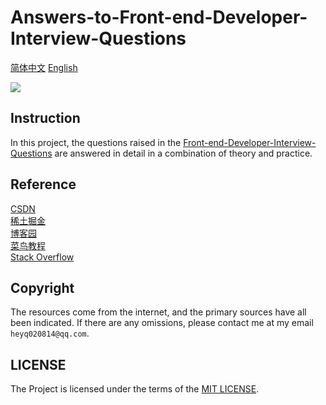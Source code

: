 # Answers-to-Front-end-Developer-Interview-Questions

[简体中文](./README.md)
[English](./README-en.md)

![](https://img.shields.io/badge/✏️-xxhls-blue)

## Instruction

In this project, the questions raised in the [Front-end-Developer-Interview-Questions](https://github.com/h5bp/Front-end-Developer-Interview-Questions) are answered in detail in a combination of theory and practice.

## Reference

[CSDN](https://blog.csdn.net/)    
[稀土掘金](https://juejin.cn/)  
[博客园](https://www.cnblogs.com/)  
[菜鸟教程](https://www.runoob.com/)  
[Stack Overflow](https://stackoverflow.co/)  

## Copyright

The resources come from the internet, and the primary sources have all been indicated. If there are any omissions, please contact me at my email `heyq020814@qq.com`.

## LICENSE

The Project is licensed under the terms of the [MIT LICENSE](./LICENSE).
